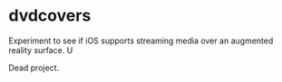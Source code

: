 # dvdcovers
Experiment to see if iOS supports streaming media over an augmented reality surface. U

Dead project. 
